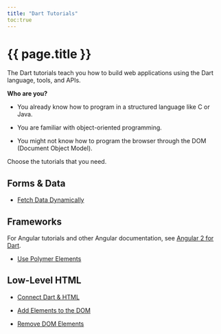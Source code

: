 ```yaml
---
title: "Dart Tutorials"
toc:true
---
```


# {{ page.title }}

The Dart tutorials teach you how to build web applications
using the Dart language, tools, and APIs.

**Who are you?**

* You already know how to program in a structured language like C or Java.

* You are familiar with object-oriented programming.

* You might not know how to program the browser through the DOM
  (Document Object Model).

Choose the tutorials that you need.

## Forms & Data

* [Fetch Data Dynamically](fetch-data)

## Frameworks

For Angular tutorials and other Angular documentation,
see [Angular 2 for Dart](https://angular.io/docs/dart/latest/).

* [Use Polymer Elements](using-polymer)

## Low-Level HTML

* [Connect Dart & HTML](connect-dart-html)

* [Add Elements to the DOM](add-elements)

* [Remove DOM Elements](remove-elements)



